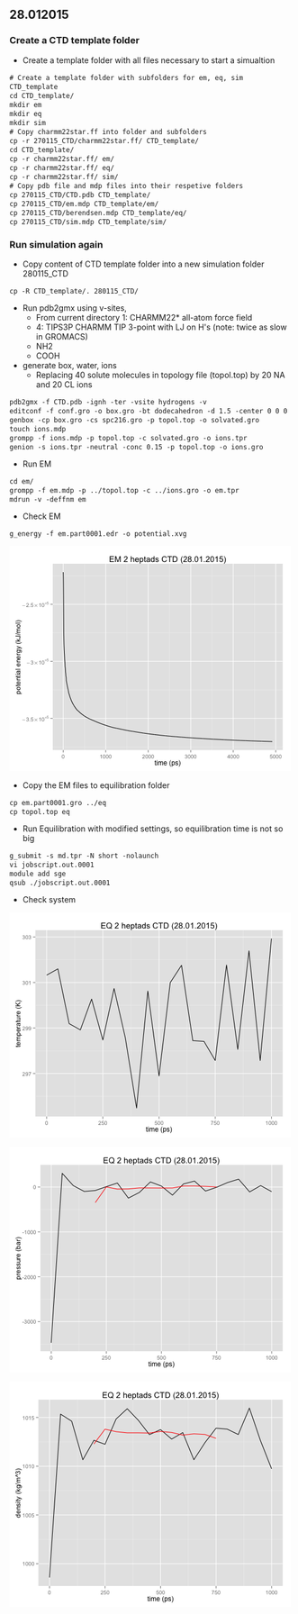 ## 28.012015

### Create a CTD template folder

* Create a template folder with all files necessary to start a simualtion

```
# Create a template folder with subfolders for em, eq, sim
CTD_template
cd CTD_template/
mkdir em
mkdir eq
mkdir sim
# Copy charmm22star.ff into folder and subfolders
cp -r 270115_CTD/charmm22star.ff/ CTD_template/
cd CTD_template/
cp -r charmm22star.ff/ em/
cp -r charmm22star.ff/ eq/
cp -r charmm22star.ff/ sim/
# Copy pdb file and mdp files into their respetive folders
cp 270115_CTD/CTD.pdb CTD_template/
cp 270115_CTD/em.mdp CTD_template/em/
cp 270115_CTD/berendsen.mdp CTD_template/eq/
cp 270115_CTD/sim.mdp CTD_template/sim/

``` 

### Run simulation again


* Copy content of CTD template folder into a new simulation folder 280115_CTD

```
cp -R CTD_template/. 280115_CTD/
```

* Run pdb2gmx using v-sites, 
    * From current directory 1: CHARMM22* all-atom force field
    * 4: TIPS3P CHARMM TIP 3-point with LJ on H's (note: twice as slow in GROMACS)
    * NH2
    * COOH
* generate box, water, ions
    * Replacing 40 solute molecules in topology file (topol.top)  by 20 NA and 20 CL ions   
```
pdb2gmx -f CTD.pdb -ignh -ter -vsite hydrogens -v
editconf -f conf.gro -o box.gro -bt dodecahedron -d 1.5 -center 0 0 0
genbox -cp box.gro -cs spc216.gro -p topol.top -o solvated.gro
touch ions.mdp
grompp -f ions.mdp -p topol.top -c solvated.gro -o ions.tpr
genion -s ions.tpr -neutral -conc 0.15 -p topol.top -o ions.gro

```

* Run EM

```
cd em/
grompp -f em.mdp -p ../topol.top -c ../ions.gro -o em.tpr
mdrun -v -deffnm em
```

* Check EM


```
g_energy -f em.part0001.edr -o potential.xvg
```

![EM](https://github.com/sagar87/MD/raw/master/280115/CTD/potential_.png)

* Copy the EM files to equilibration folder


```
cp em.part0001.gro ../eq
cp topol.top eq

```

* Run Equilibration with modified settings, so equilibration time is not so big

```
g_submit -s md.tpr -N short -nolaunch
vi jobscript.out.0001 
module add sge
qsub ./jobscript.out.0001
```

* Check system 

![Temperature](https://github.com/sagar87/MD/raw/master/280115/CTD/temperature_.png)

![Pressure](https://github.com/sagar87/MD/raw/master/280115/CTD/pressure_.png)

![Density](https://github.com/sagar87/MD/raw/master/280115/CTD/density_.png)

